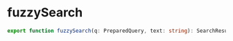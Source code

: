 # fuzzySearch

```ts
export function fuzzySearch(q: PreparedQuery, text: string): SearchResult | null;
```


